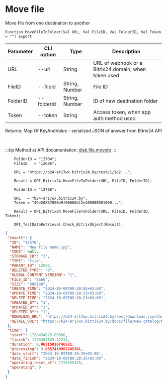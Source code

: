 ﻿---
sidebar_position: 9
---

# Move file
 Move file from one destination to another



`Function MoveFileToFolder(Val URL, Val FileID, Val FolderID, Val Token = "") Export`

  | Parameter | CLI option | Type | Description |
  |-|-|-|-|
  | URL | --url | String | URL of webhook or a Bitrix24 domain, when token used |
  | FileID | --fileid | String, Number | File ID |
  | FolderID | --folderid | String, Number | ID of new destination folder |
  | Token | --token | String | Access token, when app auth method used |

  
  Returns:  Map Of KeyAndValue - serialized JSON of answer from Bitrix24 API

<br/>

:::tip
Method at API documentation: [disk.file.moveto](https://dev.1c-bitrix.ru/rest_help/disk/file/disk_file_moveto.php)
:::
<br/>


```bsl title="Code example"
    FolderID = "12704";
    FileID   = "12696";

    URL = "https://b24-ar17wx.bitrix24.by/rest/1/1o2...";

    Result = OPI_Bitrix24.MoveFileToFolder(URL, FileID, FolderID);

    FolderID = "12706";

    URL   = "b24-ar17wx.bitrix24.by";
    Token = "49e20867006e9f06006b12e400000001000...";

    Result = OPI_Bitrix24.MoveFileToFolder(URL, FileID, FolderID, Token);

    OPI_TestDataRetrieval.Check_BitrixObject(Result);
```
 



```json title="Result"
{
 "result": {
  "ID": "12576",
  "NAME": "New file name.jpg",
  "CODE": null,
  "STORAGE_ID": "3",
  "TYPE": "file",
  "PARENT_ID": 12586,
  "DELETED_TYPE": "0",
  "GLOBAL_CONTENT_VERSION": "1",
  "FILE_ID": "8666",
  "SIZE": "805189",
  "CREATE_TIME": "2024-10-09T09:20:02+03:00",
  "UPDATE_TIME": "2024-10-09T09:20:23+03:00",
  "DELETE_TIME": "2024-10-09T09:20:23+03:00",
  "CREATED_BY": "1",
  "UPDATED_BY": "1",
  "DELETED_BY": "1",
  "DOWNLOAD_URL": "https://b24-ar17wx.bitrix24.by/rest/download.json?auth=6b2e0667006e9f06006b12e4000000010000072c4914d2a629a27f8e468fd6a8ba64ff&token=disk%7CaWQ9MTI1NzYmXz14Y3dRbXoySnl4NlI2MHJJY09SNG1KbE9URTVENlF3aA%3D%3D%7CImRvd25sb2FkfGRpc2t8YVdROU1USTFOelltWHoxNFkzZFJiWG95U25sNE5sSTJNSEpKWTA5U05HMUtiRTlVUlRWRU5sRjNhQT09fDZiMmUwNjY3MDA2ZTlmMDYwMDZiMTJlNDAwMDAwMDAxMDAwMDA3MmM0OTE0ZDJhNjI5YTI3ZjhlNDY4ZmQ2YThiYTY0ZmYi.i2CHa05fN9FhHCvhCTGArYmKJ24LaHa7VxRKyrHfs10%3D",
  "DETAIL_URL": "https://b24-ar17wx.bitrix24.by/docs/file/New catalog/New subfolder/New file name.jpg"
 },
 "time": {
  "start": 1728454825.05896,
  "finish": 1728454825.12211,
  "duration": 0.06315016746521,
  "processing": 0.0357410907745361,
  "date_start": "2024-10-09T09:20:25+03:00",
  "date_finish": "2024-10-09T09:20:25+03:00",
  "operating_reset_at": 1728455425,
  "operating": 0
 }
}
```
